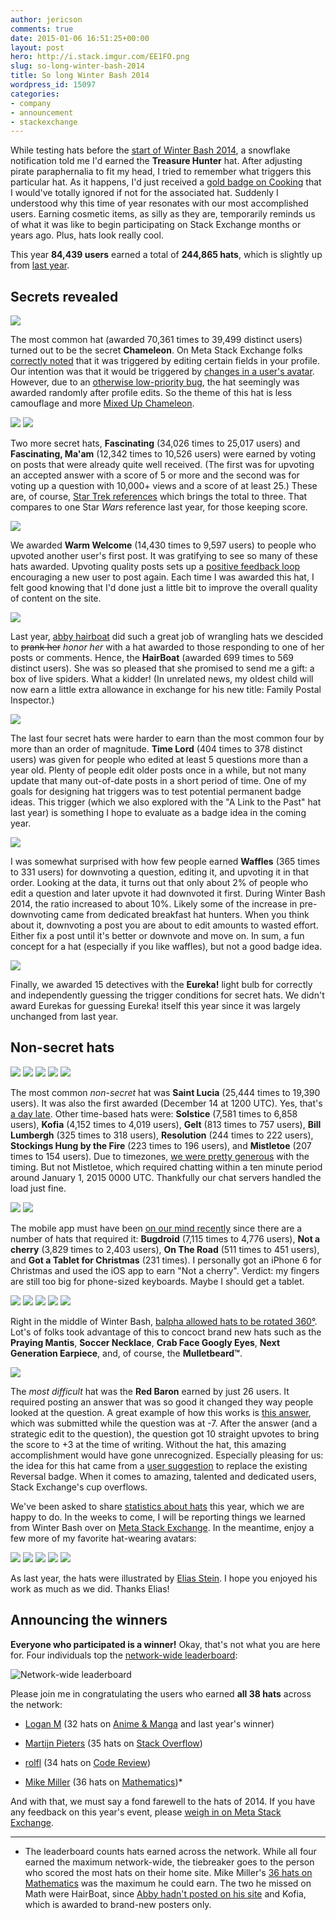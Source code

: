 ```yaml
---
author: jericson
comments: true
date: 2015-01-06 16:51:25+00:00
layout: post
hero: http://i.stack.imgur.com/EE1FO.png
slug: so-long-winter-bash-2014
title: So long Winter Bash 2014
wordpress_id: 15097
categories:
- company
- announcement
- stackexchange
---
```


While testing hats before the [start of Winter Bash 2014](http://blog.stackoverflow.com/2014/12/winter-bash-2014/), a snowflake notification told me I'd earned the **Treasure Hunter** hat. After adjusting pirate paraphernalia to fit my head, I tried to remember what triggers this particular hat. As it happens, I'd just received a [gold badge on Cooking](http://cooking.stackexchange.com/help/badges/28/famous-question?userid=6292) that I would've totally ignored if not for the associated hat. Suddenly I understood why this time of year resonates with our most accomplished users. Earning cosmetic items, as silly as they are, temporarily reminds us of what it was like to begin participating on Stack Exchange months or years ago. Plus, hats look really cool.

This year **84,439 users** earned a total of **244,865 hats**, which is slightly up from [last year](http://blog.stackoverflow.com/2014/01/winter-bash-2013-wrap-up/).



## Secrets revealed



[![](http://i.stack.imgur.com/GHAlP.png?s=128)](http://programmers.stackexchange.com/users/40980/michaelt)

The most common hat (awarded 70,361 times to 39,499 distinct users) turned out to be the secret **Chameleon**. On Meta Stack Exchange folks [correctly noted](http://meta.stackexchange.com/a/245397/1438) that it was triggered by editing certain fields in your profile. Our intention was that it would be triggered by [changes in a user's avatar](http://chat.stackexchange.com/transcript/36?m=19067572#19067572). However, due to an [otherwise low-priority bug](http://meta.stackexchange.com/questions/242558/profile-image-incorrectly-marked-as-changed-when-editing-other-profile-informati), the hat seemingly was awarded randomly after profile edits. So the theme of this hat is less camouflage and more [Mixed Up Chameleon](https://www.youtube.com/watch?v=7ch1277quZo).

[![](http://i.stack.imgur.com/q5p2u.png?s=128)](http://meta.stackexchange.com/users/238586/the-guy-with-the-elf-hat) [![](http://i.stack.imgur.com/qbhfy.png?s=128)](http://math.stackexchange.com/users/78317/dustin)

Two more secret hats, **Fascinating** (34,026 times to 25,017 users) and **Fascinating, Ma'am** (12,342 times to 10,526 users) were earned by voting on posts that were already quite well received. (The first was for upvoting an accepted answer with a score of 5 or more and the second was for voting up a question with 10,000+ views and a score of at least 25.) These are, of course, [Star Trek references](http://scifi.stackexchange.com/questions/54861/is-spocks-use-of-fascinating-unique) which brings the total to three. That compares to one Star _Wars_ reference last year, for those keeping score.

[![](http://i.stack.imgur.com/O9zjM.png?s=128)](http://graphicdesign.stackexchange.com/users/2857/yisela)

We awarded **Warm Welcome** (14,430 times to 9,597 users) to people who upvoted another user's first post. It was gratifying to see so many of these hats awarded. Upvoting quality posts sets up a [positive feedback loop](http://www.wired.com/2011/06/ff_feedbackloop/all/) encouraging a new user to post again. Each time I was awarded this hat, I felt good knowing that I'd done just a little bit to improve the overall quality of content on the site.

[![](http://i.stack.imgur.com/huNhD.png?s=128)](http://sustainability.stackexchange.com/users/99/thelper)

Last year, [abby hairboat](http://stackexchange.com/users/463168/abby-hairboat) did such a great job of wrangling hats we descided to <strike>prank her</strike> _honor her_ with a hat awarded to those responding to one of her posts or comments. Hence, the **HairBoat** (awarded 699 times to 569 distinct users). She was so pleased that she promised to send me a gift: a box of live spiders. What a kidder! (In unrelated news, my oldest child will now earn a little extra allowance in exchange for his new title: Family Postal Inspector.)

[![](http://i.stack.imgur.com/XU6yU.png?s=128)](http://physics.stackexchange.com/users/25301/kyle-kanos)

The last four secret hats were harder to earn than the most common four by more than an order of magnitude. **Time Lord** (404 times to 378 distinct users) was given for people who edited at least 5 questions more than a year old. Plenty of people edit older posts once in a while, but not many update that many out-of-date posts in a short period of time. One of my goals for designing hat triggers was to test potential permanent badge ideas. This trigger (which we also explored with the "A Link to the Past" hat last year) is something I hope to evaluate as a badge idea in the coming year.

[![](http://i.stack.imgur.com/wqOkV.png?s=128)](http://cs.stackexchange.com/users/39/gilles)

I was somewhat surprised with how few people earned **Waffles** (365 times to 331 users) for downvoting a question, editing it, and upvoting it in that order. Looking at the data, it turns out that only about 2% of people who edit a question and later upvote it had downvoted it first. During Winter Bash 2014, the ratio increased to about 10%. Likely some of the increase in pre-downvoting came from dedicated breakfast hat hunters. When you think about it, downvoting a post you are about to edit amounts to wasted effort. Either fix a post until it's better or downvote and move on. In sum, a fun concept for a hat (especially if you like waffles), but not a good badge idea.

[![](http://i.stack.imgur.com/ucDjK.png?s=128)](http://meta.stackexchange.com/users/254929/airthomas)

Finally, we awarded 15 detectives with the **Eureka!** light bulb for correctly and independently guessing the trigger conditions for secret hats. We didn't award Eurekas for guessing Eureka! itself this year since it was largely unchanged from last year.



## Non-secret hats



[![](http://i.stack.imgur.com/FedG3.png?s=128)](http://meta.stackexchange.com/users/259214/nicael) [![](http://i.stack.imgur.com/uiiTA.png?s=128)](http://english.stackexchange.com/users/58761/medica) [![](http://i.stack.imgur.com/PNXnB.png?s=128)](http://codereview.stackexchange.com/users/23788/mats-mug) [![](http://i.stack.imgur.com/xxOK1.png?s=128)](http://programmers.stackexchange.com/users/81495/metafight) [![](http://i.stack.imgur.com/oV71H.png?s=128)](http://gaming.stackexchange.com/users/3936/private-pansy)

The most common _non-secret_ hat was **Saint Lucia** (25,444 times to 19,390 users). It was also the first awarded (December 14 at 1200 UTC). Yes, that's [a day late](http://meta.stackexchange.com/questions/245255/why-is-the-hat-called-st-lucia). Other time-based hats were: **Solstice** (7,581 times to 6,858 users), **Kofia** (4,152 times to 4,019 users), **Gelt** (813 times to 757 users), **Bill Lumbergh** (325 times to 318 users), **Resolution** (244 times to 222 users), **Stockings Hung by the Fire** (223 times to 196 users), and **Mistletoe** (207 times to 154 users). Due to timezones, [we were pretty generous](http://meta.stackexchange.com/questions/245122/why-didnt-or-did-i-or-some-other-user-get-a-hat-although-the-requirements-wer) with the timing. But not Mistletoe, which required chatting within a ten minute period around January 1, 2015 0000 UTC. Thankfully our chat servers handled the load just fine.

[![](http://i.stack.imgur.com/I8hFl.png?s=128)](http://meta.stackexchange.com/questions/246252/on-the-road-hat-is-americentric) [![](http://i.stack.imgur.com/zOYCi.png)](http://stackoverflow.com/users/2292812/m-z)

The mobile app must have been [on our mind recently](http://blog.stackoverflow.com/category/mobile/) since there are a number of hats that required it: **Bugdroid** (7,115 times to 4,776 users), **Not a cherry** (3,829 times to 2,403 users), **On The Road** (511 times to 451 users), and **Got a Tablet for Christmas** (231 times). I personally got an iPhone 6 for Christmas and used the iOS app to earn "Not a cherry". Verdict: my fingers are still too big for phone-sized keyboards. Maybe I should get a tablet.

[![](http://i.imgur.com/qcibM2k.png?s=128)](http://meta.stackexchange.com/users/209031/kylemit) [![](http://i.imgur.com/sD6deSZ.png?s=128)](http://meta.stackexchange.com/users/179335/carrie-kendall) [![](http://i.imgur.com/xmYkOLT.png?s=128)](http://meta.stackexchange.com/users/179335/carrie-kendall) [![](http://i.imgur.com/vBZS55b.png?s=128)](http://meta.stackexchange.com/users/179335/carrie-kendall) [![](http://i.imgur.com/Lw8Osza.png?s=128)](http://meta.stackexchange.com/users/179335/carrie-kendall)

Right in the middle of Winter Bash, [balpha allowed hats to be rotated 360°](http://meta.stackexchange.com/a/245795/1438). Lot's of folks took advantage of this to concoct brand new hats such as the **Praying Mantis**, **Soccer Necklace**, **Crab Face Googly Eyes**, **Next Generation Earpiece**, and, of course, the **Mulletbeard™**.

[![](http://i.stack.imgur.com/sBt3o.png?s=128&g=1)](http://stackoverflow.com/users/3155639/alexander-omara)

The _most difficult_ hat was the **Red Baron** earned by just 26 users. It required posting an answer that was so good it changed they way people looked at the question. A great example of how this works is [this answer](http://stackoverflow.com/a/27507191/1438), which was submitted while the question was at -7. After the answer (and a strategic edit to the question), the question got 10 straight upvotes to bring the score to +3 at the time of writing. Without the hat, this amazing accomplishment would have gone unrecognized. Especially pleasing for us: the idea for this hat came from a [user suggestion](http://meta.stackoverflow.com/a/277781/1438) to replace the existing Reversal badge. When it comes to amazing, talented and dedicated users, Stack Exchange's cup overflows.

We've been asked to share [statistics about hats](http://meta.stackexchange.com/questions/245680/collect-hat-stats-please) this year, which we are happy to do. In the weeks to come, I will be reporting things we learned from Winter Bash over on [Meta Stack Exchange](http://meta.stackexchange.com/questions/tagged/winterbash-2014). In the meantime, enjoy a few more of my favorite hat-wearing avatars:

[![](http://i.stack.imgur.com/JvOWd.png?s=128)](http://stackoverflow.com/users/17034/hans-passant) [![](http://i.stack.imgur.com/3oZAw.png?s=128)](http://stackoverflow.com/users/1221571/eran) [![](http://i.stack.imgur.com/EUz6d.png?s=128)](http://askubuntu.com/users/136381/rpi-awesomeness) [![](http://i.stack.imgur.com/ySu8F.png?s=128)](http://codereview.stackexchange.com/users/61256/richard)  [![](http://i.stack.imgur.com/T37yA.png?s=128)](http://meta.stackexchange.com/users/150214/fredley)

As last year, the hats were illustrated by [Elias Stein](http://www.eliasstein.com/). I hope you enjoyed his work as much as we did. Thanks Elias!



## Announcing the winners



**Everyone who participated is a winner!** Okay, that's not what you are here for. Four individuals top the [network-wide leaderboard](http://winterbash2014.stackexchange.com/leaderboard/network):

![Network-wide leaderboard](http://i.stack.imgur.com/EE1FO.png)

Please join me in congratulating the users who earned **all 38 hats** across the network:





  * [Logan M](http://anime.stackexchange.com/users/24/logan-m) (32 hats on [Anime & Manga](http://winterbash2014.stackexchange.com/leaderboard/anime.stackexchange.com) and last year's winner)


  * [Martijn Pieters](http://stackoverflow.com/users/100297/martijn-pieters) (35 hats on [Stack Overflow](http://winterbash2014.stackexchange.com/leaderboard/stackoverflow.com)) 


  * [rolfl](http://codereview.stackexchange.com/users/31503/rolfl) (34 hats on [Code Review](http://winterbash2014.stackexchange.com/leaderboard/codereview.stackexchange.com))


  * [Mike Miller](http://math.stackexchange.com/users/98602/mike-miller) (36 hats on [Mathematics](http://winterbash2014.stackexchange.com/leaderboard/math.stackexchange.com))*



And with that, we must say a fond farewell to the hats of 2014. If you have any feedback on this year's event, please [weigh in on Meta Stack Exchange](http://meta.stackexchange.com/questions/246533/winter-bash-closing-remarks-ideas-for-next-year).



* * *



* The leaderboard counts hats earned across the network. While all four earned the maximum network-wide, the tiebreaker goes to the person who scored the most hats on their home site. Mike Miller's [36 hats on Mathematics](http://winterbash2014.stackexchange.com/leaderboard/math.stackexchange.com) was the maximum he could earn. The two he missed on Math were HairBoat, since [Abby hadn't posted on his site](http://math.stackexchange.com/users/14167/abby-hairboat) and Kofia, which is awarded to brand-new posters only.

